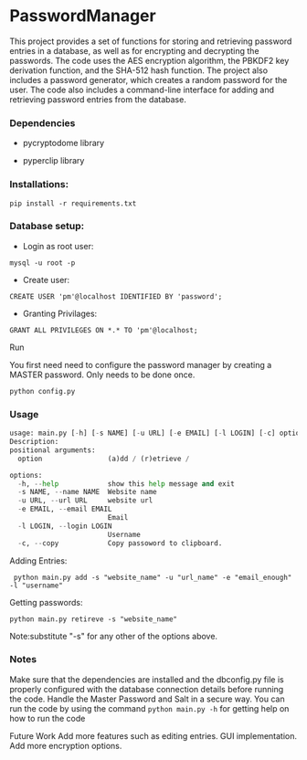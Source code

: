 # PasswordManager
This project provides a set of functions for storing and retrieving password entries in a database, as well as for encrypting and decrypting the passwords. The code uses the AES encryption algorithm, the PBKDF2 key derivation function, and the SHA-512 hash function. The project also includes a password generator, which creates a random password for the user. The code also includes a command-line interface for adding and retrieving password entries from the database.

### Dependencies
* pycryptodome library

* pyperclip library

### Installations:

```pip install -r requirements.txt```


### Database setup:
* Login as root user:

```mysql -u root -p```

* Create user:


```CREATE USER 'pm'@localhost IDENTIFIED BY 'password';```

* Granting Privilages:


```GRANT ALL PRIVILEGES ON *.* TO 'pm'@localhost;```

Run

You first need need to configure the password manager by creating a MASTER password. Only needs to be done once.

```python config.py```



### Usage

``` python main.py -h
usage: main.py [-h] [-s NAME] [-u URL] [-e EMAIL] [-l LOGIN] [-c] option
Description:
positional arguments:
  option                (a)dd / (r)etrieve /

options:
  -h, --help            show this help message and exit
  -s NAME, --name NAME  Website name
  -u URL, --url URL     website url
  -e EMAIL, --email EMAIL
                        Email
  -l LOGIN, --login LOGIN
                        Username
  -c, --copy            Copy passoword to clipboard. 
  ```
  
Adding Entries:

``` python main.py add -s "website_name" -u "url_name" -e "email_enough" -l "username"```

Getting passwords:


```python main.py retireve -s "website_name"```


Note:substitute "-s" for any other of the options above.

### Notes
Make sure that the dependencies are installed and the dbconfig.py file is properly configured with the database connection details before running the code.
Handle the Master Password and Salt in a secure way.
You can run the code by using the command ```python main.py -h``` for getting help on how to run the code

Future Work
Add more features such as editing entries.
GUI implementation.
Add more encryption options.
